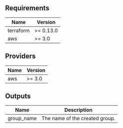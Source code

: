 ## Requirements

| Name | Version |
|------|---------|
| terraform | >= 0.13.0 |
| aws | >= 3.0 |

## Providers

| Name | Version |
|------|---------|
| aws | >= 3.0 |


## Outputs

| Name | Description |
|------|-------------|
| group\_name | The name of the created group. |

